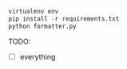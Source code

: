 ```python
virtualenv env
pip install -r requirements.txt
python formatter.py
```

TODO:
 - [ ] everything
